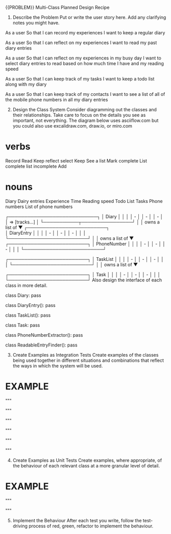 {{PROBLEM}} Multi-Class Planned Design Recipe
1. Describe the Problem
Put or write the user story here. Add any clarifying notes you might have.

As a user
So that I can record my experiences
I want to keep a regular diary

As a user
So that I can reflect on my experiences
I want to read my past diary entries

As a user
So that I can reflect on my experiences in my busy day
I want to select diary entries to read based on how much time I have and my reading speed

As a user
So that I can keep track of my tasks
I want to keep a todo list along with my diary

As a user
So that I can keep track of my contacts
I want to see a list of all of the mobile phone numbers in all my diary entries


2. Design the Class System
Consider diagramming out the classes and their relationships. Take care to focus on the details you see as important, not everything. The diagram below uses asciiflow.com but you could also use excalidraw.com, draw.io, or miro.com

# verbs 
Record 
Read 
Keep 
reflect 
select 
Keep
See a list
Mark complete
List complete
list incomplete
Add
# nouns
Diary
Dairy entries
Experience
Time
Reading speed
Todo List
Tasks
Phone numbers 
List of phone numbers


┌────────────────────────────┐
│ Diary                      │
│                            │
│ -  │
│ -                          │
│ -        │
│   => [tracks...]           │
└───────────┬────────────────┘
            │
            │ owns a list of
            ▼
┌─────────────────────────┐   
│ DiaryEntry              │
│                         │
│ -                       │
│ -                       │
│ -                       │
│                         │
└─────────────────────────┘
            │
            │ owns a list of
            ▼
┌─────────────────────────┐
│ PhoneNumber             │
│                         │
│ -                       │
│ -                       │
│ -                       │
│                         │
└─────────────────────────┘

┌─────────────────────────┐
│ TaskList       │
│                         │
│ -                       │
│ -                       │
│ -                       │
│                         │
└─────────────────────────┘
            │
            │ owns a list of
            ▼

┌─────────────────────────┐
│ Task             │
│                         │
│ -                       │
│ -                       │
│ -                       │
│                         │
└─────────────────────────┘
Also design the interface of each class in more detail.

class Diary:
    pass

class DiaryEntry():
    pass

class TaskList():
    pass

class Task:
    pass

class PhoneNumberExtractor():
    pass


class ReadableEntryFinder():
    pass



3. Create Examples as Integration Tests
Create examples of the classes being used together in different situations and combinations that reflect the ways in which the system will be used.

# EXAMPLE

"""

"""

"""

"""

"""

"""

4. Create Examples as Unit Tests
Create examples, where appropriate, of the behaviour of each relevant class at a more granular level of detail.

# EXAMPLE

"""

"""


5. Implement the Behaviour
After each test you write, follow the test-driving process of red, green, refactor to implement the behaviour.


